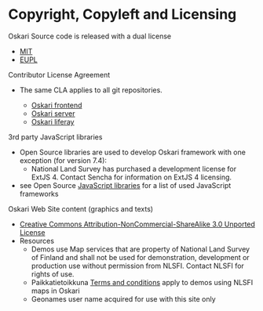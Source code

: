 # Copyright, Copyleft and Licensing

Oskari Source code is released with a dual license

* [MIT](http://verkosto.oskari.org/oskari-ohjelmisto/lisenssit/mit-lisenssin-ehdot/)
* [EUPL](https://joinup.ec.europa.eu/community/eupl/og_page/eupl)

Contributor License Agreement

* The same CLA applies to all git repositories. 

	* [Oskari frontend](https://github.com/oskariorg/oskari-frontend/blob/master/CLA.txt)
	* [Oskari server](https://github.com/oskariorg/oskari-server/blob/master/CLA.txt)
	* [Oskari liferay](https://github.com/nls-oskari/oskari-liferay/blob/develop/CLA.txt)

3rd party JavaScript libraries

* Open Source libraries are used to develop Oskari framework with one exception (for version 7.4):
    * National Land Survey has purchased a development license for ExtJS 4. Contact Sencha for information on ExtJS 4 licensing.
* see Open Source [JavaScript libraries](/documentation/libraries) for a list of used JavaScript frameworks

Oskari Web Site content (graphics and texts)

* [Creative Commons Attribution-NonCommercial-ShareAlike 3.0 Unported License](http://creativecommons.org/licenses/by-nc-sa/3.0/)
* Resources
    * Demos use Map services that are property of National Land Survey of Finland and shall not be used for demonstration, development or production use without permission from NLSFI. Contact NLSFI for rights of use.
    * Paikkatietoikkuna ​[Terms and conditions](http://www.paikkatietoikkuna.fi/web/en/terms-and-conditions) apply to demos using NLSFI maps in Oskari
    * Geonames user name acquired for use with this site only
